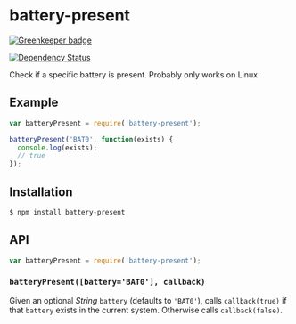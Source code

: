 # battery-present

[![Greenkeeper badge](https://badges.greenkeeper.io/KenanY/battery-present.svg)](https://greenkeeper.io/)

[![Dependency Status][gemnasium-svg]][gemnasium]

Check if a specific battery is present. Probably only works on Linux.

## Example

``` javascript
var batteryPresent = require('battery-present');

batteryPresent('BAT0', function(exists) {
  console.log(exists);
  // true
});
```

## Installation

``` bash
$ npm install battery-present
```

## API

``` javascript
var batteryPresent = require('battery-present');
```

### `batteryPresent([battery='BAT0'], callback)`

Given an optional _String_ `battery` (defaults to `'BAT0'`), calls
`callback(true)` if that `battery` exists in the current system. Otherwise calls
`callback(false)`.


   [gemnasium]: https://gemnasium.com/KenanY/battery-present
   [gemnasium-svg]: https://img.shields.io/gemnasium/KenanY/battery-present.svg